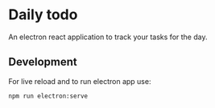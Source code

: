 # Daily todo

An electron react application to track your tasks for the day.

## Development

For live reload and to run electron app use:

`npm run electron:serve`
